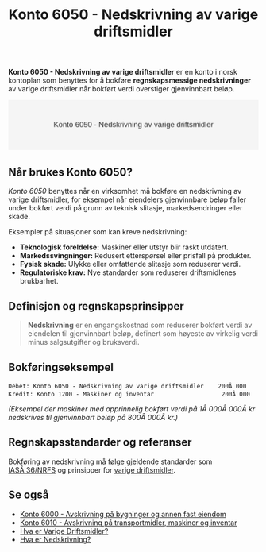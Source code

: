 ﻿---
title: "Konto 6050 - Nedskrivning av varige driftsmidler"
seoTitle: "6050-nedskrivning-av-varige-driftsmidler"
description: '**Konto 6050 - Nedskrivning av varige driftsmidler** er en konto i norsk kontoplan som benyttes for å bokføre **regnskapsmessige nedskrivninger** av varige dr...'
---

**Konto 6050 - Nedskrivning av varige driftsmidler** er en konto i norsk kontoplan som benyttes for å bokføre **regnskapsmessige nedskrivninger** av varige driftsmidler når bokført verdi overstiger gjenvinnbart beløp.

![Illustrasjon av konto 6050 - Nedskrivning av varige driftsmidler](6050-nedskrivning-av-varige-driftsmidler-image.svg)

## Når brukes Konto 6050?

*Konto 6050* benyttes når en virksomhet må bokføre en nedskrivning av varige driftsmidler, for eksempel når eiendelers gjenvinnbare beløp faller under bokført verdi på grunn av teknisk slitasje, markedsendringer eller skade.

Eksempler på situasjoner som kan kreve nedskrivning:

* **Teknologisk foreldelse:** Maskiner eller utstyr blir raskt utdatert.
* **Markedssvingninger:** Redusert etterspørsel eller prisfall på produkter.
* **Fysisk skade:** Ulykke eller omfattende slitasje som reduserer verdi.
* **Regulatoriske krav:** Nye standarder som reduserer driftsmidlenes brukbarhet.

## Definisjon og regnskapsprinsipper

> **Nedskrivning** er en engangskostnad som reduserer bokført verdi av eiendelen til gjenvinnbart beløp, definert som høyeste av virkelig verdi minus salgsutgifter og bruksverdi.

## Bokføringseksempel

```plaintext
Debet: Konto 6050 - Nedskrivning av varige driftsmidler    200Â 000
Kredit: Konto 1200 - Maskiner og inventar                   200Â 000
```

*(Eksempel der maskiner med opprinnelig bokført verdi på 1Â 000Â 000Â kr nedskrives til gjenvinnbart beløp på 800Â 000Â kr.)*

## Regnskapsstandarder og referanser

Bokføring av nedskrivning må følge gjeldende standarder som [IASÂ 36/NRFS](/blogs/regnskap/hva-er-nedskrivning "Hva er Nedskrivning? Komplett Guide til Nedskrivning av Eiendeler") og prinsipper for [varige driftsmidler](/blogs/regnskap/hva-er-varige-driftsmidler "Hva er Varige Driftsmidler? Komplett Guide til Vurdering og Bokføring").

## Se også

* [Konto 6000 - Avskrivning på bygninger og annen fast eiendom](/blogs/kontoplan/6000-avskrivning-pa-bygninger-og-annen-fast-eiendom "Konto 6000 - Avskrivning på bygninger og annen fast eiendom")
* [Konto 6010 - Avskrivning på transportmidler, maskiner og inventar](/blogs/kontoplan/6010-avskrivning-pa-transportmidler-mask-og-invent "Konto 6010 - Avskrivning på transportmidler, maskiner og inventar")
* [Hva er Varige Driftsmidler?](/blogs/regnskap/hva-er-varige-driftsmidler "Hva er Varige Driftsmidler? Komplett Guide til Vurdering og Bokføring")
* [Hva er Nedskrivning?](/blogs/regnskap/hva-er-nedskrivning "Hva er Nedskrivning? Komplett Guide til Verdifall på Eiendeler")






